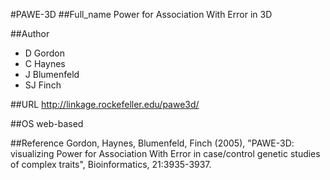 #PAWE-3D
##Full_name
Power for Association With Error in 3D

##Author
* D Gordon
* C Haynes
* J Blumenfeld
* SJ Finch

##URL
http://linkage.rockefeller.edu/pawe3d/

##OS
web-based

##Reference
Gordon, Haynes, Blumenfeld, Finch (2005), "PAWE-3D: visualizing Power for Association With Error in case/control genetic studies of complex traits", Bioinformatics, 21:3935-3937.

